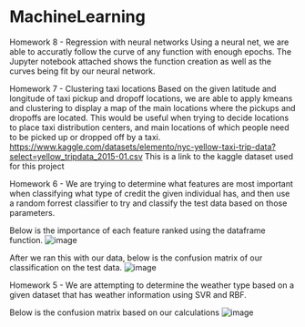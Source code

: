 # MachineLearning

Homework 8 - Regression with neural networks
  Using a neural net, we are able to accuratly follow the curve of any function with enough epochs. The Jupyter notebook attached shows the function creation as well as the curves being fit by our neural network.

  
Homework 7 - Clustering taxi locations 
  Based on the given latitude and longitude of taxi pickup and dropoff locations, we are able to apply kmeans and clustering to display a map of the main locations where the pickups and dropoffs are located. This would be useful when trying to decide locations to place taxi distribution centers, and main locations of which people need to be picked up or dropped off by a taxi. 
  https://www.kaggle.com/datasets/elemento/nyc-yellow-taxi-trip-data?select=yellow_tripdata_2015-01.csv
  This is a link to the kaggle dataset used for this project
  
Homework 6 - 
We are trying to determine what features are most important when classifying what type of credit the given individual has, and then use a random forrest classifier to try and classify the test data based on those parameters. 

Below is the importance of each feature ranked using the dataframe function. 
![image](https://github.com/user-attachments/assets/919c1817-ebab-44d3-9d7d-480dbcde625a)

After we ran this with our data, below is the confusion matrix of our classification on the test data. 
![image](https://github.com/user-attachments/assets/f8072dd5-7c47-4af7-8737-1c7951c8b7f9)

Homework 5 - 
We are attempting to determine the weather type based on a given dataset that has weather information using SVR and RBF. 

Below is the confusion matrix based on our calculations 
![image](https://github.com/user-attachments/assets/3957d2fc-8dd4-430a-9c0b-1ed56d7c0af5)

